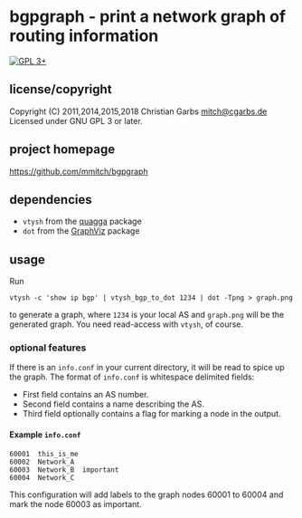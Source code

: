 bgpgraph - print a network graph of routing information
=======================================================

[![GPL 3+](https://img.shields.io/badge/license-GPL%203%2B-blue.svg)](http://www.gnu.org/licenses/gpl-3.0-standalone.html)


license/copyright
-----------------

Copyright (C) 2011,2014,2015,2018  Christian Garbs <mitch@cgarbs.de>  
Licensed under GNU GPL 3 or later.


project homepage
----------------

  https://github.com/mmitch/bgpgraph
  

dependencies
------------

- ``vtysh`` from the [quagga](https://www.quagga.net/) package
- ``dot`` from the [GraphViz](https://www.graphviz.org/) package


usage
-----

Run

```shell
vtysh -c 'show ip bgp' | vtysh_bgp_to_dot 1234 | dot -Tpng > graph.png
```

to generate a graph, where ``1234`` is your local AS and ``graph.png``
will be the generated graph.  You need read-access with ``vtysh``, of
course.


### optional features

If there is an ``info.conf`` in your current directory, it will be
read to spice up the graph.  The format of ``info.conf`` is whitespace
delimited fields:

- First field contains an AS number.
- Second field contains a name describing the AS.
- Third field optionally contains a flag for marking a node in the output.


#### Example ``info.conf``

```
60001  this_is_me
60002  Network_A
60003  Network_B  important
60004  Network_C
```

This configuration will add labels to the graph nodes 60001 to 60004
and mark the node 60003 as important.
